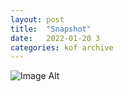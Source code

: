 ```yaml
---
layout:	post
title:	"Snapshot"
date:	2022-01-20 3
categories:	kof archive
---
```


![Image Alt](https://k0f.github.io/assets/2022-01-20-150204.jpg)